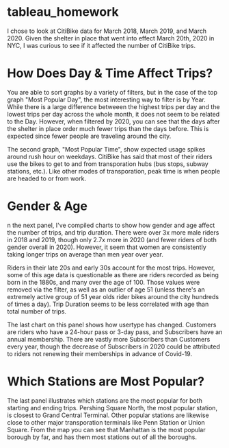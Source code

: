# tableau_homework

I chose to look at CitiBike data for March 2018, March 2019, and March 2020.  Given the shelter in place that went into effect March 20th, 2020 in NYC, I was curious to see if it affected the number of CitiBike trips.

# How Does Day & Time Affect Trips?

You are able to sort graphs by a variety of filters, but in the case of the top graph "Most Popular Day", the most interesting way to filter is by Year.  While there is a large difference betweeen the highest trips per day and the lowest trips per day across the whole month, it does not seem to be related to the Day.  However, when filtered by 2020, you can see that the days after the shelter in place order much fewer trips than the days before.  This is expected since fewer people are traveling around the city.

The second graph, "Most Popular Time", show expected usage spikes around rush hour on weekdays.  CitiBike has said that most of their riders use the bikes to get to and from transporation hubs (bus stops, subway stations, etc.). Like other modes of transporation, peak time is when people are headed to or from work.

# Gender & Age 

n the next panel, I've compiled charts to show how gender and age affect the number of trips, and trip duration.  There were over 3x more male riders in 2018 and 2019, though only 2.7x more in 2020 (and fewer riders of both gender overall in 2020).  However, it seem that women are consistently taking longer trips on average than men year over year.

Riders in their late 20s and early 30s account for the most trips.  However, some of this age data is questionable as there are riders recorded as being born in the 1880s, and many over the age of 100.  Those values were removed via the filter, as well as an outlier of age 51 (unless there's an extremely active group of 51 year olds rider bikes around the city hundreds of times a day).  Trip Duration seems to be less correlated with age than total number of trips.

The last chart on this panel shows how usertype has changed.  Customers are riders who have a 24-hour pass or 3-day pass, and Subscribers have an annual membership.  There are vastly more Subscribers than Customers every year, though the decrease of Subscribers in 2020 could be attributed to riders not renewing their memberships in advance of Covid-19.

# Which Stations are Most Popular?

The last panel illustrates which stations are the most popular for both starting and ending trips.  Pershing Square North, the most popular station, is closest to Grand Central Terminal.  Other popular stations are likewise close to other major transporation terminals like Penn Station or Union Square.  From the map you can see that Manhattan is the most popular borough by far, and has them most stations out of all the boroughs.  
